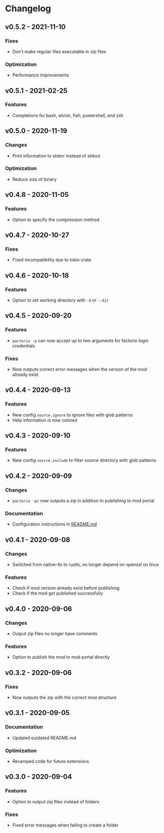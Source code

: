# Changelog

## v0.5.2 - 2021-11-10

### Fixes
- Don't make regular files executable in zip files

### Optimization
- Performance improvements


## v0.5.1 - 2021-02-25

### Features
- Completions for bash, elvish, fish, powershell, and zsh


## v0.5.0 - 2020-11-19

### Changes
- Print information to stderr instead of stdout

### Optimization
- Reduce size of binary


## v0.4.8 - 2020-11-05

### Features
- Option to specify the compression method


## v0.4.7 - 2020-10-27

### Fixes
- Fixed incompatibility due to tokio crate


## v0.4.6 - 2020-10-18

### Features
- Option to set working directory with `-d` or `--dir`


## v0.4.5 - 2020-09-20

### Features
- `pactorio -p` can now accept up to two arguments for factorio login credentials

### Fixes
- Now outputs correct error messages when the version of the mod already exist


## v0.4.4 - 2020-09-13

### Features
- New config `source.ignore` to ignore files with glob patterns
- Help information is now colored


## v0.4.3 - 2020-09-10

### Features
- New config `source.include` to filter source directory with glob patterns


## v0.4.2 - 2020-09-09

### Changes
- `pactorio -pz` now outputs a zip in addition to publishing to mod portal

### Documentation
- Configuration instructions in [README.md](README.md)


## v0.4.1 - 2020-09-08

### Changes
- Switched from native-tls to rustls, no longer depend on openssl on linux

### Features
- Check if mod version already exist before publishing
- Check if the mod got published successfully


## v0.4.0 - 2020-09-06

### Changes
- Output zip files no longer have comments

### Features
- Option to publish the mod to mod portal directly


## v0.3.2 - 2020-09-06

### Fixes
- Now outputs the zip with the correct mod structure


## v0.3.1 - 2020-09-05

### Documentation
- Updated outdated README.md

### Optimization
- Revamped code for future extensions


## v0.3.0 - 2020-09-04

### Features
- Option to output zip files instead of folders

### Fixes
- Fixed error messages when failing to create a folder
